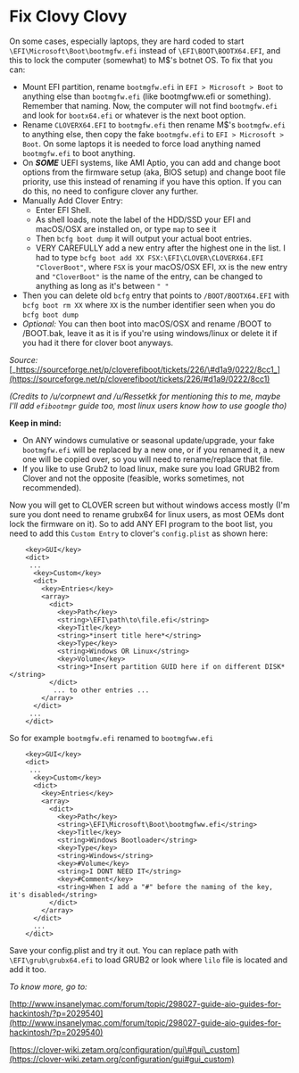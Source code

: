 # Fix Clovy Clovy

On some cases, especially laptops, they are hard coded to start `\EFI\Microsoft\Boot\bootmgfw.efi` instead of `\EFI\BOOT\BOOTX64.EFI`, and this to lock the computer \(somewhat\) to M$'s botnet OS. To fix that you can:

* Mount EFI partition, rename `bootmgfw.efi` in `EFI > Microsoft > Boot` to anything else than `bootmgfw.efi` \(like bootmgfww.efi or something\). Remember that naming. Now, the computer will not find `bootmgfw.efi` and look for `bootx64.efi` or whatever is the next boot option.
* Rename `CLOVERX64.EFI` to `bootmgfw.efi` then rename M$'s `bootmgfw.efi` to anything else, then copy the fake `bootmgfw.efi` to `EFI > Microsoft > Boot`. On some laptops it is needed to force load anything named `bootmgfw.efi` to boot anything.
* On _**SOME**_ UEFI systems, like AMI Aptio, you can add and change boot options from the firmware setup \(aka, BIOS setup\) and change boot file priority, use this instead of renaming if you have this option. If you can do this, no need to configure clover any further.
* Manually Add Clover Entry:
  * Enter EFI Shell.
  * As shell loads, note the label of the HDD/SSD your EFI and macOS/OSX are installed on, or type `map` to see it
  * Then `bcfg boot dump` it will output your actual boot entries.  
  * VERY CAREFULLY add a new entry after the highest one in the list. I had to type `bcfg boot add XX FSX:\EFI\CLOVER\CLOVERX64.EFI "CloverBoot"`, where `FSX` is your macOS/OSX EFI, `XX` is the new entry and `"CloverBoot"` is the name of the entry, can be changed to anything as long as it's between `" "`
* Then you can delete old `bcfg` entry that points to `/BOOT/BOOTX64.EFI` with `bcfg boot rm XX` where `XX` is the number identifier seen when you do `bcfg boot dump`
* _Optional:_ You can then boot into macOS/OSX and rename /BOOT to /BOOT.bak, leave it as it is if you're using windows/linux or delete it if you had it there for clover boot anyways.

_Source:_ [_https://sourceforge.net/p/cloverefiboot/tickets/226/\#d1a9/0222/8cc1_](https://sourceforge.net/p/cloverefiboot/tickets/226/#d1a9/0222/8cc1)

_\(Credits to /u/corpnewt and /u/Ressetkk for mentioning this to me, maybe I'll add `efibootmgr` guide too, most linux users know how to use google tho\)_

**Keep in mind:**

* On ANY windows cumulative or seasonal update/upgrade, your fake `bootmgfw.efi` will be replaced by a new one, or if you renamed it, a new one will be copied over, so you will need to rename/replace that file.
* If you like to use Grub2 to load linux, make sure you load GRUB2 from Clover and not the opposite \(feasible, works sometimes, not recommended\).

Now you will get to CLOVER screen but without windows access mostly \(I'm sure you dont need to rename grubx64 for linux users, as most OEMs dont lock the firmware on it\). So to add ANY EFI program to the boot list, you need to add this `Custom Entry` to clover's `config.plist` as shown here:

```markup
    <key>GUI</key>
    <dict>
     ...
      <key>Custom</key>
      <dict>
        <key>Entries</key>
        <array>
          <dict>
            <key>Path</key>
            <string>\EFI\path\to\file.efi</string>
            <key>Title</key>
            <string>*insert title here*</string>
            <key>Type</key>
            <string>Windows OR Linux</string>
            <key>Volume</key>
            <string>*Insert partition GUID here if on different DISK*</string>
          </dict>
           ... to other entries ...
        </array>
      </dict>
     ...
    </dict>
```

So for example `bootmgfw.efi` renamed to `bootmgfww.efi`

```markup
    <key>GUI</key>
    <dict>
     ...
      <key>Custom</key>
      <dict>
        <key>Entries</key>
        <array>
          <dict>
            <key>Path</key>
            <string>\EFI\Microsoft\Boot\bootmgfww.efi</string>
            <key>Title</key>
            <string>Windows Bootloader</string>
            <key>Type</key>
            <string>Windows</string>
            <key>#Volume</key>
            <string>I DONT NEED IT</string>
            <key>#Comment</key>
            <string>When I add a "#" before the naming of the key, it's disabled</string>
          </dict>
        </array>
      </dict>
      ...
    </dict>
```

Save your config.plist and try it out. You can replace path with `\EFI\grub\grubx64.efi` to load GRUB2 or look where `lilo` file is located and add it too.

_To know more, go to:_

[http://www.insanelymac.com/forum/topic/298027-guide-aio-guides-for-hackintosh/?p=2029540](http://www.insanelymac.com/forum/topic/298027-guide-aio-guides-for-hackintosh/?p=2029540)

[https://clover-wiki.zetam.org/configuration/gui\#gui\_custom](https://clover-wiki.zetam.org/configuration/gui#gui_custom)

